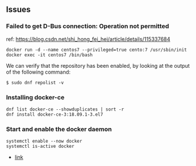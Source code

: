 ## Issues
### Failed to get D-Bus connection: Operation not permitted

ref: https://blog.csdn.net/shi_hong_fei_hei/article/details/115337684

```
docker run -d --name centos7 --privileged=true cento:7 /usr/sbin/init
docker exec -it centos7 /bin/bash
```
We can verify that the repository has been enabled, by looking at the output of the following command:


```
$ sudo dnf repolist -v
```

### Installing docker-ce
```
dnf list docker-ce --showduplicates | sort -r
dnf install docker-ce-3:18.09.1-3.el7
```

### Start and enable the docker daemon
```
systemctl enable --now docker
systemctl is-active docker
```

- [link](https://linuxconfig.org/how-to-install-docker-in-rhel-8)
